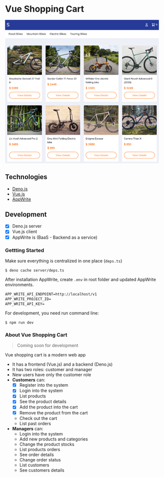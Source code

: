 # Vue Shopping Cart

![](screenshot.png)

## Technologies

- [Deno.js](https://deno.land/)
- [Vue.js](https://vuejs.org/)
- [AppWrite](https://appwrite.io/)

## Development

- [x] Deno.js server
- [x] Vue.js client
- [x] AppWrite is (BaaS - Backend as a service)

### Gettting Started

Make sure everything is centralized in one place (`deps.ts`)

```shell
$ deno cache server/deps.ts
```

After installation AppWrite, create `.env` in root folder and updated AppWrite environments.

```
APP_WRITE_API_ENDPOINT=http://localhost/v1
APP_WRITE_PROJECT_ID=
APP_WRITE_API_KEY=
```

For development, you need run command line:

```shell
$ npm run dev
```

### About Vue Shopping Cart

> Coming soon for development

Vue shopping cart is a modern web app
- It has a frontend (Vue.js) and a backend (Deno.js)
- It has two roles: customer and manager
- New users have only the customer role
- **Customers** can:
  - [x] Register into the system
  - [x] Login into the system
  - [x] List products
  - [x] See the product details
  - [x] Add the product into the cart
  - [x] Remove the product from the cart
  - Check out the cart
  - List past orders
- **Managers** can:
  - Login into the system
  - Add new products and categories
  - Change the product stocks
  - List products orders
  - See order details
  - Change order status
  - List customers
  - See customers details 

